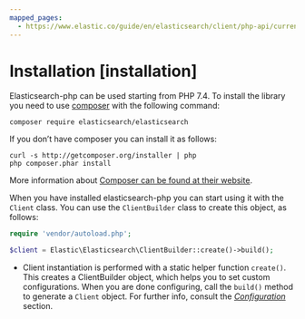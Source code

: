 ```yaml
---
mapped_pages:
  - https://www.elastic.co/guide/en/elasticsearch/client/php-api/current/installation.html
---
```


# Installation [installation]

Elasticsearch-php can be used starting from PHP 7.4. To install the library you need to use [composer](http://getcomposer.org) with the following command:

```shell
composer require elasticsearch/elasticsearch
```

If you don’t have composer you can install it as follows:

```shell
curl -s http://getcomposer.org/installer | php
php composer.phar install
```

More information about [Composer can be found at their website](https://getcomposer.org/).

When you have installed elasticsearch-php you can start using it with the `Client` class. You can use the `ClientBuilder` class to create this object, as follows:

```php
require 'vendor/autoload.php';

$client = Elastic\Elasticsearch\ClientBuilder::create()->build();
```

+ Client instantiation is performed with a static helper function `create()`. This creates a ClientBuilder object, which helps you to set custom configurations. When you are done configuring, call the `build()` method to generate a `Client` object. For further info, consult the [*Configuration*](/reference/configuration.md) section.


